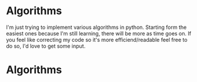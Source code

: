 # Algorithms

I'm just trying to implement various algorithms in python. Starting form the easiest ones because I'm still learning, there will be more as time goes on.
If you feel like correcting my code so it's more efficiend/readable feel free to do so, I'd love to get some input.

# Algorithms
